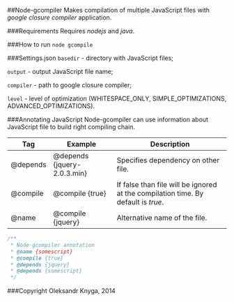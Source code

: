##Node-gcompiler
Makes compilation of multiple JavaScript files with *google closure compiler* application.

###Requirements
Requires *nodejs* and *java*.

###How to run
`node gcompile`

###Settings.json
`basedir` - directory with JavaScript files;

`output` - output JavaScript file name;

`compiler` - path to google closure compiler;

`level` - level of optimization (WHITESPACE_ONLY, SIMPLE_OPTIMIZATIONS, ADVANCED_OPTIMIZATIONS).

###Annotating JavaScript
Node-gcompiler can use information about JavaScript file to build right compiling chain.

| Tag        | Example           | Description  |
| ------------- |-------------| -----|
| @depends     | @depends {jquery-2.0.3.min} | Specifies dependency on other file. |
| @compile | @compile {true}      |    If false than file will be ignored at the compilation time. By default is *true*. |
| @name      | @compile {jquery}     |   Alternative name of the file. |

```javascript
/**
 * Node-gcompiler annotation
 * @name {somescript}
 * @compile {true}
 * @depends {jquery}
 * @depends {somescript}
 */
```

###Copyright
Oleksandr Knyga, 2014
